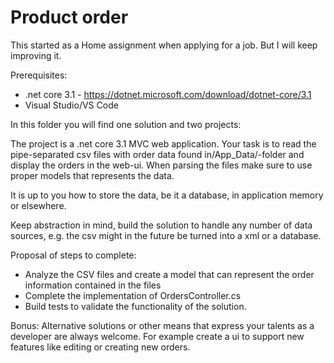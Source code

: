 # Product order
This started as a Home assignment when applying for a job.
But I will keep improving it.

Prerequisites: 
- .net core 3.1 - https://dotnet.microsoft.com/download/dotnet-core/3.1
- Visual Studio/VS Code	

In this folder you will find one solution and two projects:

The project is a .net core 3.1 MVC web application.
Your task is to read the pipe-separated csv files with order data found in/App_Data/-folder
and display the orders in the web-ui. When parsing the files make sure to use proper models that represents the data.

It is up to you how to store the data, be it a database, in application memory or elsewhere.

Keep abstraction in mind, build the solution to handle any number of data sources, e.g. the csv might in the future be turned into a xml or a database. 

Proposal of steps to complete: 

- Analyze the CSV files and create a model that can represent the order information contained in the files
- Complete the implementation of OrdersController.cs
- Build tests to validate the functionality of the solution. 


Bonus: Alternative solutions or other means that express your talents as a developer are always welcome. For example create a ui to support new features like editing or creating new orders.
